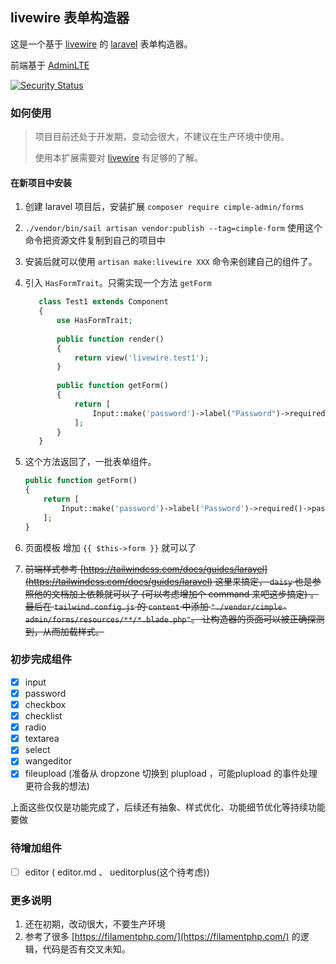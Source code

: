 ## livewire 表单构造器

这是一个基于 [livewire](https://laravel-livewire.com/) 的 [laravel](https://laravel.com/) 表单构造器。

前端基于 [AdminLTE](https://adminlte.io/)

[![Security Status](https://www.murphysec.com/platform3/v3/badge/1611441299463372800.svg)](https://www.murphysec.com/accept?code=5607fe9d76703e206fe71e9aa0f45ca1&type=1&from=2&t=2)

### 如何使用

> 项目目前还处于开发期，变动会很大，不建议在生产环境中使用。
>
> 使用本扩展需要对 [livewire](https://laravel-livewire.com/) 有足够的了解。

#### 在新项目中安装

1. 创建 laravel 项目后，安装扩展 `composer require cimple-admin/forms`
2. `./vendor/bin/sail artisan vendor:publish --tag=cimple-form` 使用这个命令把资源文件复制到自己的项目中
3. 安装后就可以使用 `artisan make:livewire XXX` 命令来创建自己的组件了。
4. 引入 `HasFormTrait`。只需实现一个方法 `getForm`
   ```php
      class Test1 extends Component
      {
          use HasFormTrait;
      
          public function render()
          {
              return view('livewire.test1');
          }
      
          public function getForm()
          {
              return [
                  Input::make('password')->label("Password")->required()->passwordMin(10),
              ];
          }
      }
   ```
   
5. 这个方法返回了，一批表单组件。
   ```php
   public function getForm()
   {
       return [
           Input::make('password')->label('Password')->required()->passwordMin(10),
       ];
   }
   ```
6. 页面模板 增加 `{{ $this->form }}` 就可以了
7. ~~前端样式参考 [https://tailwindcss.com/docs/guides/laravel](https://tailwindcss.com/docs/guides/laravel) 这里来搞定， `daisy` 也是参照他的文档加上依赖就可以了 (可以考虑增加个 command 来吧这步搞定)
   。最后在 `tailwind.config.js` 的 `content` 中添加 `"./vendor/cimple-admin/forms/resources/**/*.blade.php"`。 让构造器的页面可以被正确探测到，从而加载样式。~~

### 初步完成组件
* [x] input
* [x] password
* [x] checkbox
* [x] checklist
* [x] radio
* [x] textarea
* [x] select
* [x] wangeditor
* [x] fileupload (准备从 dropzone 切换到 plupload ，可能plupload 的事件处理更符合我的想法)

上面这些仅仅是功能完成了，后续还有抽象、样式优化、功能细节优化等持续功能要做

### 待增加组件
* [ ] editor ( editor.md 、 ueditorplus(这个待考虑))
### 更多说明
1. 还在初期，改动很大，不要生产环境
2. 参考了很多 [https://filamentphp.com/](https://filamentphp.com/) 的逻辑，代码是否有交叉未知。